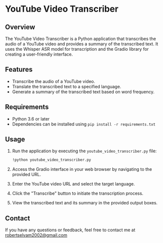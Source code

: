 # YouTube Video Transcriber

## Overview

The YouTube Video Transcriber is a Python application that transcribes the audio of a YouTube video and provides a summary of the transcribed text. It uses the Whisper ASR model for transcription and the Gradio library for creating a user-friendly interface.

## Features

- Transcribe the audio of a YouTube video.
- Translate the transcribed text to a specified language.
- Generate a summary of the transcribed text based on word frequency.

## Requirements

- Python 3.6 or later
- Dependencies can be installed using `pip install -r requirements.txt`

## Usage

1. Run the application by executing the `youtube_video_transcriber.py` file:

   ```bash
   !python youtube_video_transcriber.py

2. Access the Gradio interface in your web browser by navigating to the provided URL.

3. Enter the YouTube video URL and select the target language.

4. Click the "Transcribe" button to initiate the transcription process.

5. View the transcribed text and its summary in the provided output boxes.

## Contact
If you have any questions or feedback, feel free to contact me at robertselvam2002@gmail.com
